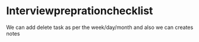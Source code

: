# Interviewpreprationchecklist
We can add delete task as per the week/day/month and also we can creates notes
